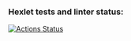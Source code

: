 ### Hexlet tests and linter status:
[![Actions Status](https://github.com/anton2009danilov/frontend-project-lvl1/workflows/hexlet-check/badge.svg)](https://github.com/anton2009danilov/frontend-project-lvl1/actions)